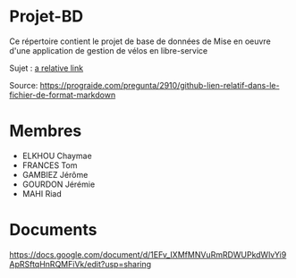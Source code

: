 # Projet-BD

Ce répertoire contient le projet de base de données de Mise en oeuvre d'une application de gestion de vélos en libre-service

Sujet : [a relative link](sujet.pdf)

Source: https://prograide.com/pregunta/2910/github-lien-relatif-dans-le-fichier-de-format-markdown

# Membres
* ELKHOU Chaymae
* FRANCES Tom
* GAMBIEZ Jérôme
* GOURDON Jérémie
* MAHI Riad

# Documents

https://docs.google.com/document/d/1EFv_IXMfMNVuRmRDWUPkdWlvYi9ApRSftqHnRQMFiVk/edit?usp=sharing

